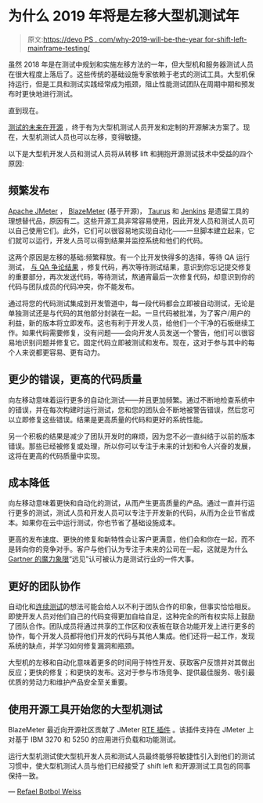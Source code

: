 # 为什么 2019 年将是左移大型机测试年

> 原文:[https://devo PS . com/why-2019-will-be-the-year for-shift-left-mainframe-testing/](https://devops.com/why-2019-will-be-the-year-for-shift-left-mainframe-testing/)

虽然 2018 年是在测试中规划和实施左移方法的一年，但大型机和服务器测试人员在很大程度上落后了。这些传统的基础设施专家依赖于老式的测试工具。大型机保持运行，但是工具和测试实践经常成为瓶颈，阻止性能测试团队在周期中期和预发布时更快地进行测试。

直到现在。

[测试的未来在开源](https://info.blazemeter.com/moving-from-loadrunner-to-open-source-testing-tools-shifting-left-democratization-0?utm_source=devopscom&utm_medium=blog&utm_campaign=mainframe) ，终于有为大型机测试人员开发和定制的开源解决方案了。现在，大型机测试人员也可以左移，变得敏捷。

以下是大型机开发人员和测试人员将从转移 lift 和拥抱开源测试技术中受益的四个原因:

## 频繁发布

[Apache JMeter](https://jmeter.apache.org/) ， [BlazeMeter](https://www.blazemeter.com?utm_source=devopscom&utm_medium=blog&utm_campaign=mainframe) (基于开源)， [Taurus](http://gettaurus.org/?utm_source=devopscom&utm_medium=blog&utm_campaign=mainframe) 和 [Jenkins](https://jenkins.io/) 是遗留工具的理想替代品，原因有二。这些开源工具非常容易使用，因此开发人员和测试人员可以自己使用它们。此外，它们可以很容易地实现自动化——一旦脚本建立起来，它们就可以运行，开发人员可以得到结果并监控系统和他们的代码。

这两个原因是左移的基础:频繁释放。有一个比开发快得多的选择，等待 QA 运行测试， [与 QA 争论结果](https://www.blazemeter.com/blog/6-developer-phrases-qa-engineers-love-hate?utm_source=devopscom&utm_medium=blog&utm_campaign=mainframe) ，修复代码，再次等待测试结果，意识到你忘记提交修复的重要部分，再次发送代码，等待测试，熬通宵最后一次修复代码，却意识到你的代码与团队成员的代码冲突，你不能发布。

通过将您的代码测试集成到开发管道中，每一段代码都会立即被自动测试，无论是单独测试还是与代码的其他部分封装在一起。一旦代码被批准，为了客户/用户的利益，新的版本将立即发布。这也有利于开发人员，给他们一个干净的石板继续工作。如果代码需要修复，没有问题——会向开发人员发送一个警告，他们可以很容易地识别问题并修复它。固定代码立即被测试和发布。现在，这对于参与其中的每个人来说都更容易、更有动力。

## 更少的错误，更高的代码质量

向左移动意味着运行更多的自动化测试——并且更加频繁。通过不断地检查系统中的错误，并在每次构建时运行测试，您和您的团队会不断地被警告错误，然后您可以立即修复这些错误。结果是更高质量的代码和更好的系统性能。

另一个积极的结果是减少了团队开发时的麻烦，因为您不必一直纠结于以前的版本错误。那些已经被修复或处理，所以你可以专注于未来的计划和令人兴奋的发展，这将在更高的代码质量中实现。

## 成本降低

向左移动意味着更快和自动化的测试，从而产生更高质量的产品。通过一直并行运行更多的测试，测试人员和开发人员可以专注于开发新的代码，从而为企业节省成本。如果你在云中运行测试，你也节省了基础设施成本。

更高的发布速度、更快的修复和新特性会让客户更满意，他们会和你在一起，而不是转向你的竞争对手。客户与他们认为专注于未来的公司在一起，这就是为什么 [Gartner 的魔力象限](https://www.gartner.com/en/research/methodologies/magic-quadrants-research)“远见”认可被认为是测试行业的一件大事。

## 更好的团队协作

自动化和[连续测试](https://www.continuoustesting.com/)的想法可能会给人以不利于团队合作的印象，但事实恰恰相反。即使开发人员对他们自己的代码变得更加自给自足，这种完全的所有权实际上鼓励了团队合作。团队成员将通过共享的工作区和仪表板在联合功能开发上进行更多的协作，每个开发人员都将他们开发的代码与其他人集成。他们还将一起工作，发现系统的缺点，并学习如何修复漏洞和瓶颈。

大型机的左移和自动化意味着更多的时间用于特性开发、获取客户反馈并对其做出反应；更快的修复；和更快的发布。这对于参与市场竞争、提供最佳服务、吸引最优质的劳动力和维护产品安全至关重要。

## **使用开源工具开始您的大型机测试**

BlazeMeter 最近向开源社区贡献了 JMeter [RTE 插件](https://www.blazemeter.com/blog/introducing-jmeter-mainframe-testing-with-the-new-rte-plugin?utm_source=devopscom&utm_medium=blog&utm_campaign=mainframe) 。该插件支持在 JMeter 上对基于 IBM 3270 和 5250 的应用进行负载和功能测试。

运行大型机测试使大型机开发人员和测试人员最终能够将敏捷性引入到他们的测试习惯中，使大型机测试人员与他们已经接受了 shift left 和开源测试工具包的同事保持一致。

— [Refael Botbol Weiss](https://devops.com/author/refael-botbol-weiss/)